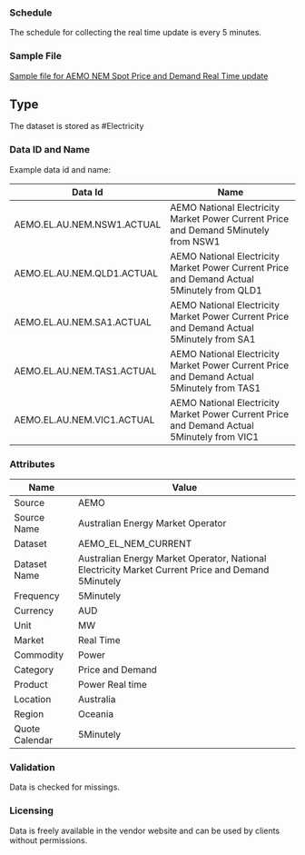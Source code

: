### Schedule

The schedule for collecting the real time update is every 5 minutes.

### Sample File

[Sample file for AEMO NEM Spot Price and Demand Real Time update](pathname:///file-samples/NEMPRICEANDDEMAND_NSW1_202209211545.csv)

## Type

The dataset is stored as #Electricity

### Data ID and Name

Example data id and name:

|**Data Id**|**Name**|
|-|-|
|AEMO.EL.AU.NEM.NSW1.ACTUAL|AEMO National Electricity Market Power Current Price and Demand 5Minutely from NSW1|
|AEMO.EL.AU.NEM.QLD1.ACTUAL|AEMO National Electricity Market Power Current Price and Demand Actual 5Minutely from QLD1|
|AEMO.EL.AU.NEM.SA1.ACTUAL|AEMO National Electricity Market Power Current Price and Demand Actual 5Minutely from SA1|
|AEMO.EL.AU.NEM.TAS1.ACTUAL|AEMO National Electricity Market Power Current Price and Demand Actual 5Minutely from TAS1|
|AEMO.EL.AU.NEM.VIC1.ACTUAL|AEMO National Electricity Market Power Current Price and Demand Actual 5Minutely from VIC1|

### Attributes

|Name|Value|
|-|-|
|Source|AEMO|
|Source Name|Australian Energy Market Operator|
|Dataset|AEMO_EL_NEM_CURRENT|
|Dataset Name|Australian Energy Market Operator, National Electricity Market Current Price and Demand 5Minutely|
|Frequency|5Minutely|
|Currency|AUD|
|Unit|MW|
|Market|Real Time|
|Commodity|Power|
|Category|Price and Demand|
|Product|Power Real time|
|Location|Australia|
|Region|Oceania|
|Quote Calendar|5Minutely|


### Validation

Data is checked for missings. 

### Licensing

Data is freely available in the vendor website and can be used by clients without permissions.